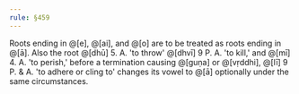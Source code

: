 ```yaml
---
rule: §459
---
```


Roots ending in @[e], @[ai], and @[o] are to be treated as roots ending in @[ā]. Also the root @[dhū] 5. A. 'to throw' @[dhvī] 9 P. A. 'to kill,' and @[mī] 4. A. 'to perish,' before a termination causing @[guṇa] or @[vṛddhi], @[lī] 9 P. & A. 'to adhere or cling to' changes its vowel to @[ā] optionally under the same circumstances.